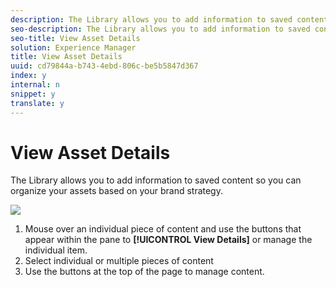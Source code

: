 ```yaml
---
description: The Library allows you to add information to saved content so you can organize your assets based on your brand strategy.
seo-description: The Library allows you to add information to saved content so you can organize your assets based on your brand strategy.
seo-title: View Asset Details
solution: Experience Manager
title: View Asset Details
uuid: cd79844a-b743-4ebd-806c-be5b5847d367
index: y
internal: n
snippet: y
translate: y
---
```


# View Asset Details

The Library allows you to add information to saved content so you can organize your assets based on your brand strategy.

 ![](assets/LibraryMultiSelect-1024x560.png)
1. Mouse over an individual piece of content and use the buttons that appear within the pane to **[!UICONTROL View Details]** or manage the individual item.
1. Select individual or multiple pieces of content
1. Use the buttons at the top of the page to manage content.
